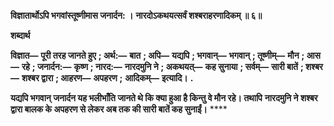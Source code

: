 **विज्ञातार्थोऽपि भगवांस्तूष्णीमास जनार्दन: ।** **नारदोऽकथयत्सर्वं शश्बराहरणादिकम् ॥ ६॥** 

**शब्दार्थ** 

**विज्ञात—** **पूरी तरह जानते हुए** **; अर्थ:—** **बात** **; अपि—** **यद्यपि** **; भगवान्—** **भगवान्** **; तूष्णीम्—** **मौन** **; आस—** **रहे** **; जनार्दन:—** **कृष्ण** **; नारद:—** **नारदमुनि ने** **; अकथयत्—** **कह सुनाया** **; सर्वम्—** **सारी बातें** **; शश्बर—** **शश्बर द्वारा** **; आहरण—** **अपहरण** **;** **आदिकम्—** **इत्यादि।** **.** 

**यद्यपि भगवान् जनार्दन यह भलीभाँति जानते थे कि क्या हुआ है किन्तु वे मौन रहे। तथापि** **नारदमुनि ने शश्बर द्वारा बालक के अपहरण से लेकर अब तक की सारी बातें कह सुनाईं।** **** 